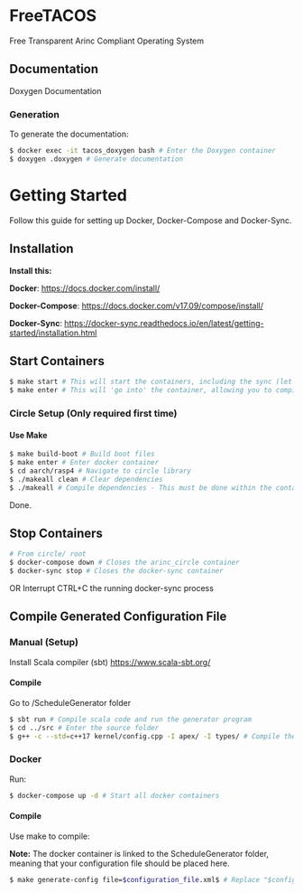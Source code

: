 # FreeTACOS
Free Transparent Arinc Compliant Operating System

## Documentation
Doxygen Documentation

### Generation
To generate the documentation:

```Bash
$ docker exec -it tacos_doxygen bash # Enter the Doxygen container
$ doxygen .doxygen # Generate documentation
```

# Getting Started
Follow this guide for setting up Docker, Docker-Compose and Docker-Sync.

## Installation
**Install this:**

**Docker**: 
https://docs.docker.com/install/

**Docker-Compose**: 
https://docs.docker.com/v17.09/compose/install/

**Docker-Sync**: 
https://docker-sync.readthedocs.io/en/latest/getting-started/installation.html

## Start Containers
```Bash
$ make start # This will start the containers, including the sync (let this run in a terminal by itself - you can not terminate)
$ make enter # This will 'go into' the container, allowing you to compile the dependencies + project :)
```

### Circle Setup (Only required first time)
#### Use Make
```Bash
$ make build-boot # Build boot files
$ make enter # Enter docker container
$ cd aarch/rasp4 # Navigate to circle library
$ ./makeall clean # Clear dependencies
$ ./makeall # Compile dependencies - This must be done within the container
```

Done.

## Stop Containers
```Bash
# From circle/ root
$ docker-compose down # Closes the arinc_circle container
$ docker-sync stop # Closes the docker-sync container
```
OR
Interrupt CTRL+C the running docker-sync process

## Compile Generated Configuration File
### Manual (Setup)
Install Scala compiler (sbt) https://www.scala-sbt.org/

#### Compile
Go to /ScheduleGenerator folder

```Bash
$ sbt run # Compile scala code and run the generator program
$ cd ../src # Enter the source folder
$ g++ -c --std=c++17 kernel/config.cpp -I apex/ -I types/ # Compile the generated config.cpp file
```

### Docker
Run:

```Bash
$ docker-compose up -d # Start all docker containers
```

#### Compile
Use make to compile:

**Note:** The docker container is linked to the ScheduleGenerator folder, meaning that your configuration file should be placed here. 

```Bash
$ make generate-config file=$configuration_file.xml$ # Replace "$configuration_file.xml$" with your file
```



